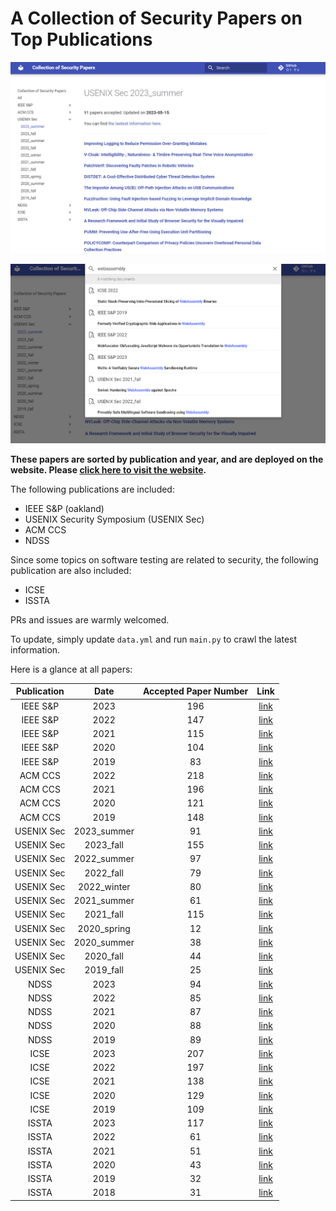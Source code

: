 # A Collection of Security Papers on Top Publications

![overview](./img/Snipaste_2023-05-19_16-31-36.png)

![search](./img/Snipaste_2023-05-19_16-32-44.png)
    
**These papers are sorted by publication and year, and are deployed on the website. Please [click here to visit the website](https://sec.c01dkit.com).**
    
The following publications are included:

- IEEE S&P (oakland)
- USENIX Security Symposium (USENIX Sec)
- ACM CCS
- NDSS

Since some topics on software testing are related to security, the following publication are also included:

- ICSE
- ISSTA

PRs and issues are warmly welcomed.

To update, simply update `data.yml` and run `main.py` to crawl the latest information.

Here is a glance at all papers:

| Publication | Date | Accepted Paper Number | Link |
| :---: | :---: | :---: | :---: |
| IEEE S&P | 2023 | 196 | [link](https://sp2023.ieee-security.org/program-papers.html) |
| IEEE S&P | 2022 | 147 | [link](https://www.ieee-security.org/TC/SP2022/program-papers.html) |
| IEEE S&P | 2021 | 115 | [link](https://www.ieee-security.org/TC/SP2021/program-papers.html) |
| IEEE S&P | 2020 | 104 | [link](https://www.ieee-security.org/TC/SP2020/program-papers.html) |
| IEEE S&P | 2019 | 83 | [link](https://www.ieee-security.org/TC/SP2019/program-papers.html) |
| ACM CCS | 2022 | 218 | [link](https://www.sigsac.org/ccs/CCS2022/program/accepted-papers.html) |
| ACM CCS | 2021 | 196 | [link](https://www.sigsac.org/ccs/CCS2021/accepted-papers.html) |
| ACM CCS | 2020 | 121 | [link](https://www.sigsac.org/ccs/CCS2020/accepted-papers.html) |
| ACM CCS | 2019 | 148 | [link](https://sigsac.org/ccs/CCS2019/index.php/program/accepted-papers/) |
| USENIX Sec | 2023_summer | 91 | [link](https://www.usenix.org/conference/usenixsecurity23/summer-accepted-papers) |
| USENIX Sec | 2023_fall | 155 | [link](https://www.usenix.org/conference/usenixsecurity23/fall-accepted-papers) |
| USENIX Sec | 2022_summer | 97 | [link](https://www.usenix.org/conference/usenixsecurity22/summer-accepted-papers) |
| USENIX Sec | 2022_fall | 79 | [link](https://www.usenix.org/conference/usenixsecurity22/fall-accepted-papers) |
| USENIX Sec | 2022_winter | 80 | [link](https://www.usenix.org/conference/usenixsecurity22/winter-accepted-papers) |
| USENIX Sec | 2021_summer | 61 | [link](https://www.usenix.org/conference/usenixsecurity21/summer-accepted-papers) |
| USENIX Sec | 2021_fall | 115 | [link](https://www.usenix.org/conference/usenixsecurity21/fall-accepted-papers) |
| USENIX Sec | 2020_spring | 12 | [link](https://www.usenix.org/conference/usenixsecurity20/spring-accepted-papers) |
| USENIX Sec | 2020_summer | 38 | [link](https://www.usenix.org/conference/usenixsecurity20/summer-accepted-papers) |
| USENIX Sec | 2020_fall | 44 | [link](https://www.usenix.org/conference/usenixsecurity20/fall-accepted-papers) |
| USENIX Sec | 2019_fall | 25 | [link](https://www.usenix.org/conference/usenixsecurity19/fall-accepted-papers) |
| NDSS | 2023 | 94 | [link](https://www.ndss-symposium.org/ndss2023/accepted-papers/) |
| NDSS | 2022 | 85 | [link](https://www.ndss-symposium.org/ndss2022/accepted-papers/) |
| NDSS | 2021 | 87 | [link](https://www.ndss-symposium.org/ndss2021/accepted-papers/) |
| NDSS | 2020 | 88 | [link](https://www.ndss-symposium.org/ndss2020/accepted-papers/) |
| NDSS | 2019 | 89 | [link](https://www.ndss-symposium.org/ndss2019/accepted-papers/) |
| ICSE | 2023 | 207 | [link](https://conf.researchr.org/track/icse-2023/icse-2023-technical-track?#event-overview) |
| ICSE | 2022 | 197 | [link](https://conf.researchr.org/track/icse-2022/icse-2022-papers?#event-overview) |
| ICSE | 2021 | 138 | [link](https://conf.researchr.org/track/icse-2021/icse-2021-papers?#event-overview) |
| ICSE | 2020 | 129 | [link](https://2020.icse-conferences.org/track/icse-2020-papers?#event-overview) |
| ICSE | 2019 | 109 | [link](https://2019.icse-conferences.org/track/icse-2019-Technical-Papers?#event-overview) |
| ISSTA | 2023 | 117 | [link](https://2023.issta.org/track/issta-2023-technical-papers#event-overview) |
| ISSTA | 2022 | 61 | [link](https://conf.researchr.org/track/issta-2022/issta-2022-technical-papers#event-overview) |
| ISSTA | 2021 | 51 | [link](https://conf.researchr.org/track/issta-2021/issta-2021-technical-papers#event-overview) |
| ISSTA | 2020 | 43 | [link](https://conf.researchr.org/track/issta-2020/issta-2020-papers#event-overview) |
| ISSTA | 2019 | 32 | [link](https://conf.researchr.org/track/issta-2019/issta-2019-Technical-Papers#event-overview) |
| ISSTA | 2018 | 31 | [link](https://conf.researchr.org/track/issta-2018/issta-2018-Technical-Papers) |
